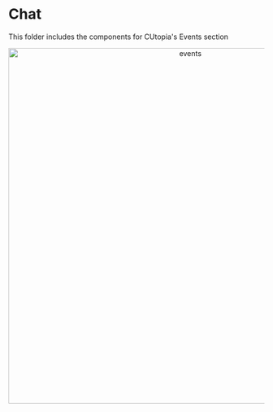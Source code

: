 # Chat
This folder includes the components for CUtopia's Events section
</br>
<p align="center">
  <img src="https://github.com/FlyingTwigs/CUtopia/blob/temp-3/imagesforREADME/events.png" alt="events" width="700" >
</p>

